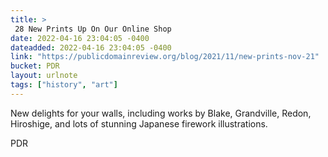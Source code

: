 ```yaml
---
title: > 
 28 New Prints Up On Our Online Shop
date: 2022-04-16 23:04:05 -0400
dateadded: 2022-04-16 23:04:05 -0400
link: "https://publicdomainreview.org/blog/2021/11/new-prints-nov-21"
bucket: PDR
layout: urlnote
tags: ["history", "art"]
--- 
```

New delights for your walls, including works by Blake, Grandville, Redon, Hiroshige, and lots of stunning Japanese firework illustrations.
 <!-- end excerpt --> 
<div class='bucket'><a class='internal-link' src='_notes/buckets/PDR'>PDR</a></div> 
